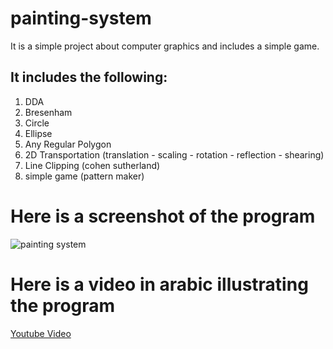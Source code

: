 # painting-system
It is a simple project about computer graphics and includes a simple game.

## It includes the following:
1. DDA
2. Bresenham
3. Circle
4. Ellipse
5. Any Regular Polygon
6. 2D Transportation (translation - scaling - rotation - reflection - shearing)
7. Line Clipping (cohen sutherland)
8. simple game (pattern maker)
# Here is a screenshot of the program
![painting system](https://user-images.githubusercontent.com/89663373/210672615-67b68e5f-81f2-4bf0-b226-7bfa593578c4.png)

# Here is a video in arabic illustrating the program
<a href="https://www.youtube.com/watch?v=gB1X9oZtMts"> Youtube Video </a>
